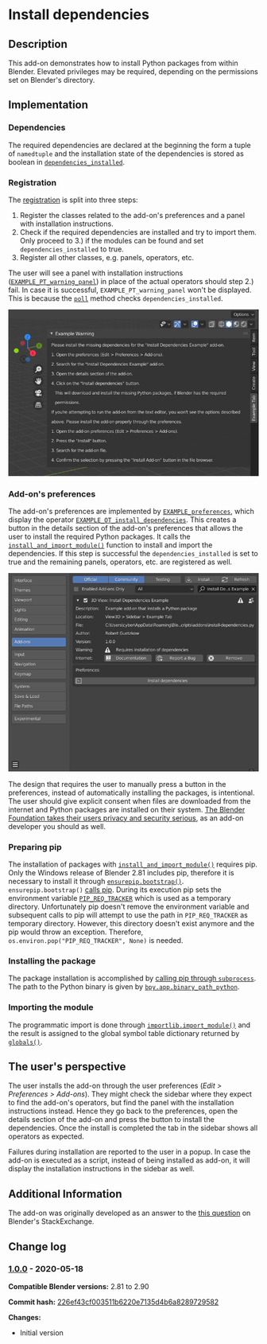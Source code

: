 # Install dependencies

## Description

This add-on demonstrates how to install Python packages from within Blender. Elevated privileges may be required, depending on the permissions set on Blender's directory.

## Implementation

### Dependencies

The required dependencies are declared at the beginning the form a tuple of `namedtuple` and the installation state of the dependencies is stored as boolean in [`dependencies_installed`](https://github.com/robertguetzkow/blender-python-examples/blob/226ef43cf003511b6220e7135d4b6a8289729582/add-ons/install-dependencies/install-dependencies.py#L41).

### Registration

The [registration](https://github.com/robertguetzkow/blender-python-examples/blob/226ef43cf003511b6220e7135d4b6a8289729582/add-ons/install-dependencies/install-dependencies.py#L211) is split into three steps:

1. Register the classes related to the add-on's preferences and a panel with installation instructions.
2. Check if the required dependencies are installed and try to import them. Only proceed to 3.) if the modules can be found and set `dependencies_installed` to true.
3. Register all other classes, e.g. panels, operators, etc.

The user will see a panel with installation instructions ([`EXAMPLE_PT_warning_panel`](https://github.com/robertguetzkow/blender-python-examples/blob/226ef43cf003511b6220e7135d4b6a8289729582/add-ons/install-dependencies/install-dependencies.py#L134)) 
in place of the actual operators should step 2.) fail. In case it is successful, `EXAMPLE_PT_warning_panel` won't be displayed. This is because the [`poll`](https://github.com/robertguetzkow/blender-python-examples/blob/226ef43cf003511b6220e7135d4b6a8289729582/add-ons/install-dependencies/install-dependencies.py#L141) 
method checks `dependencies_installed`.

![image](./imgs/install-instructions.png)

### Add-on's preferences

The add-on's preferences are implemented by [`EXAMPLE_preferences`](https://github.com/robertguetzkow/blender-python-examples/blob/226ef43cf003511b6220e7135d4b6a8289729582/add-ons/install-dependencies/install-dependencies.py#L198), which display the 
operator [`EXAMPLE_OT_install_dependencies`](https://github.com/robertguetzkow/blender-python-examples/blob/226ef43cf003511b6220e7135d4b6a8289729582/add-ons/install-dependencies/install-dependencies.py#L165). This creates a button in the details section 
of the add-on's preferences that allows the user to install the required Python packages. It calls the [`install_and_import_module()`](https://github.com/robertguetzkow/blender-python-examples/blob/226ef43cf003511b6220e7135d4b6a8289729582/add-ons/install-dependencies/install-dependencies.py#L63)
function to install and import the dependencies. If this step is successful the `dependencies_installed` is set to true and the remaining panels, operators, etc. are registered as well.

![image](./imgs/user-preferences-pre-install.png)

The design that requires the user to manually press a button in the preferences, instead of automatically installing the packages, is intentional. The user should give explicit consent when files are
downloaded from the internet and Python packages are installed on their system. [The Blender Foundation takes their users privacy and security serious](https://www.blender.org/about/license/), as an 
add-on developer you should as well.

### Preparing pip

The installation of packages with [`install_and_import_module()`](https://github.com/robertguetzkow/blender-python-examples/blob/226ef43cf003511b6220e7135d4b6a8289729582/add-ons/install-dependencies/install-dependencies.py#L63) requires pip. Only the Windows 
release of Blender 2.81 includes pip, therefore it is necessary to install it through [`ensurepip.bootstrap()`](https://docs.python.org/3/library/ensurepip.html#ensurepip.bootstrap). `ensurepip.bootstrap()` 
[calls pip](https://github.com/python/cpython/blob/34b0598295284e3ff6cedf5c05e159ce1fa54d60/Lib/ensurepip/__init__.py#L35). During its execution pip sets the environment variable 
[`PIP_REQ_TRACKER`](https://github.com/pypa/pip/blob/326efa5c710ecf19acc3e1315477251a4cd4bd13/src/pip/_internal/req/req_tracker.py#L54) which is used as a temporary directory. Unfortunately pip doesn't remove the environment variable and subsequent calls to pip 
will attempt to use the path in `PIP_REQ_TRACKER` as temporary directory. However, this directory doesn't exist anymore and the pip would throw an exception. Therefore, `os.environ.pop("PIP_REQ_TRACKER", None)` is needed.

### Installing the package

The package installation is accomplished by [calling pip through `subprocess`](https://github.com/robertguetzkow/blender-python-examples/blob/226ef43cf003511b6220e7135d4b6a8289729582/add-ons/install-dependencies/install-dependencies.py#L95). The path to the 
Python binary is given by [`bpy.app.binary_path_python`](https://docs.blender.org/api/current/bpy.app.html#bpy.app.binary_path_python).

### Importing the module

The programmatic import is done through [`importlib.import_module()`](https://docs.python.org/3/library/importlib.html#importlib.import_module) and the result is assigned to the global symbol table dictionary 
returned by [`globals()`](https://docs.python.org/3/library/functions.html#globals).

## The user's perspective

The user installs the add-on through the user preferences (*Edit > Preferences > Add-ons*). They might check the sidebar where they expect to find the add-on's operators, but find the panel with the installation instructions instead.
Hence they go back to the preferences, open the details section of the add-on and press the button to install the dependencies. Once the install is completed the tab in the sidebar shows all operators as expected.

Failures during installation are reported to the user in a popup. In case the add-on is executed as a script, instead of being installed as add-on, it will display the installation instructions in the sidebar as well.

## Additional Information

The add-on was originally developed as an answer to the [this question](https://blender.stackexchange.com/questions/168448/bundling-python-library-with-addon) on Blender's StackExchange.


## Change log
### [1.0.0]() - 2020-05-18

 **Compatible Blender versions:** 2.81 to 2.90

 **Commit hash:** [226ef43cf003511b6220e7135d4b6a8289729582](https://github.com/robertguetzkow/blender-python-examples/commit/226ef43cf003511b6220e7135d4b6a8289729582)

 **Changes:**
 - Initial version

